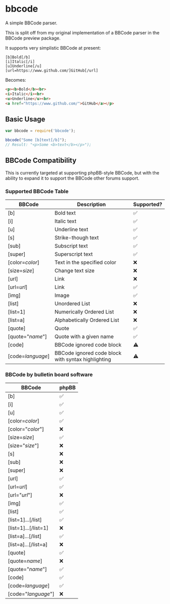# bbcode

A simple BBCode parser.

This is split off from my original implementation of a BBCode parser in the BBCode preview package.

It supports very simplistic BBCode at present:

```bbcode
[b]Bold[/b]
[i]Italic[/i]
[u]Underline[/u]
[url=https://www.github.com/]GitHub[/url]
```

Becomes:

```html
<p><b>Bold</b><br>
<i>Italic</i><br>
<u>Underline</u><br>
<a href="https://www.github.com/">GitHub</a></p>
```

## Basic Usage

```javascript
var bbcode = require('bbcode');

bbcode("Some [b]text[/b]");
// Result: "<p>Some <b>text</b></p>");
```

## BBCode Compatibility

This is currently targeted at supporting phpBB-style BBCode, but with the ability to expand it to support the BBCode other forums support.

### Supported BBCode Table

BBCode            | Description                                        | Supported?
------------------|----------------------------------------------------|-------------------
[b]               | Bold text                                          | :white_check_mark:
[i]               | Italic text                                        | :white_check_mark:
[u]               | Underline text                                     | :white_check_mark:
[s]               | Strike-though text                                 | :white_check_mark:
[sub]             | Subscript text                                     | :white_check_mark:
[super]           | Superscript text                                   | :white_check_mark:
[color=*color*]   | Text in the specified color                        | :x:
[size=*size*]     | Change text size                                   | :x:
[url]             | Link                                               | :x:
[url=*url*]       | Link                                               | :white_check_mark:
[img]             | Image                                              | :white_check_mark:
[list]            | Unordered List                                     | :x:
[list=1]          | Numerically Ordered List                           | :x:
[list=a]          | Alphabetically Ordered List                        | :x:
[quote]           | Quote                                              | :white_check_mark:
[quote="*name*"]  | Quote with a given name                            | :white_check_mark:
[code]            | BBCode ignored code block                          | :warning:
[code=*language*] | BBCode ignored code block with syntax highlighting | :warning:

### BBCode by bulletin board software

BBCode               | phpBB
---------------------|-------------------
[b]                  | :white_check_mark:
[i]                  | :white_check_mark:
[u]                  | :white_check_mark:
[color=*color*]      | :white_check_mark:
[color="*color*"]    | :x:
[size=*size*]        | :white_check_mark:
[size="*size*"]      | :x:
[s]                  | :x:
[sub]                | :x:
[super]              | :x:
[url]                | :white_check_mark:
[url=*url*]          | :white_check_mark:
[url="*url*"]        | :x:
[img]                | :white_check_mark:
[list]               | :white_check_mark:
[list=1]...[/list]   | :white_check_mark:
[list=1]...[/list=1] | :x:
[list=a]...[/list]   | :white_check_mark:
[list=a]...[/list=a] | :x:
[quote]              | :white_check_mark:
[quote=*name*]       | :x:
[quote="*name*"]     | :white_check_mark:
[code]               | :white_check_mark:
[code=*language*]    | :white_check_mark:
[code="*language*"]  | :x:

